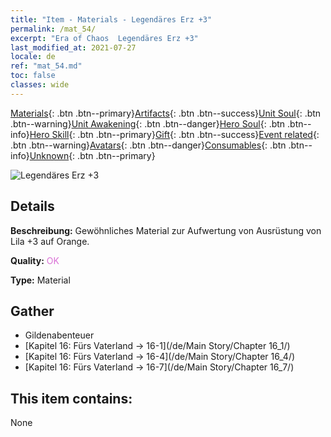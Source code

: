 ```yaml
---
title: "Item - Materials - Legendäres Erz +3"
permalink: /mat_54/
excerpt: "Era of Chaos  Legendäres Erz +3"
last_modified_at: 2021-07-27
locale: de
ref: "mat_54.md"
toc: false
classes: wide
---
```

 [Materials](/ItemsDE/){: .btn .btn--primary}[Artifacts](/ItemsDE/Artifacts/){: .btn .btn--success}[Unit Soul](/ItemsDE/UnitSoul/){: .btn .btn--warning}[Unit Awakening](/ItemsDE/UnitAwakening/){: .btn .btn--danger}[Hero Soul](/ItemsDE/HeroSoul/){: .btn .btn--info}[Hero Skill](/ItemsDE/HeroSkill/){: .btn .btn--primary}[Gift](/ItemsDE/Gift/){: .btn .btn--success}[Event related](/ItemsDE/Events/){: .btn .btn--warning}[Avatars](/ItemsDE/Avatars/){: .btn .btn--danger}[Consumables](/ItemsDE/Consumables/){: .btn .btn--info}[Unknown](/ItemsDE/Unknown/){: .btn .btn--primary}

 ![Legendäres Erz +3](/images/t/i_cailiao_kuangshi2.png)

## Details
 **Beschreibung:** Gewöhnliches Material zur Aufwertung von Ausrüstung von Lila +3 auf Orange.

 **Quality:** <span style="color: #DA70D6">OK</span>

 **Type:** Material

## Gather

*    Gildenabenteuer 
*    [Kapitel 16: Fürs Vaterland -> 16-1](/de/Main Story/Chapter 16_1/) 
*    [Kapitel 16: Fürs Vaterland -> 16-4](/de/Main Story/Chapter 16_4/) 
*    [Kapitel 16: Fürs Vaterland -> 16-7](/de/Main Story/Chapter 16_7/) 

## This item contains:

  None

